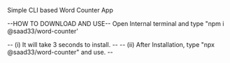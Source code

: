 Simple CLI based Word Counter App

--HOW TO DOWNLOAD AND USE-- Open Internal terminal and type "npm i @saad33/word-counter'

-- (i) It will take 3 seconds to install. -- -- (ii) After Installation, type "npx @saad33/word-counter" and use. --
